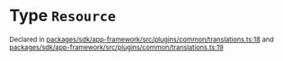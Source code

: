 # Type `Resource`
<sub>Declared in [packages/sdk/app-framework/src/plugins/common/translations.ts:18](https://github.com/dxos/dxos/blob/ce1e5d079/packages/sdk/app-framework/src/plugins/common/translations.ts#L18) and [packages/sdk/app-framework/src/plugins/common/translations.ts:19](https://github.com/dxos/dxos/blob/ce1e5d079/packages/sdk/app-framework/src/plugins/common/translations.ts#L19)</sub>






